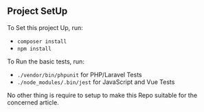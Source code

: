 ## Project SetUp
To Set this project Up, run:
* `composer install`
* `npm install`

To Run the basic tests, run:
* `./vendor/bin/phpunit` for PHP/Laravel Tests
* `./node_modules/.bin/jest` for JavaScript and Vue Tests

No other thing is require to setup to make this Repo suitable for the concerned article.
